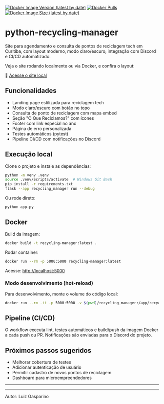 [![Docker Image Version (latest by date)](https://img.shields.io/docker/v/llgasparino/recycling-manager?sort=date)](https://hub.docker.com/r/llgasparino/recycling-manager)
[![Docker Pulls](https://img.shields.io/docker/pulls/llgasparino/recycling-manager)](https://hub.docker.com/r/llgasparino/recycling-manager)
[![Docker Image Size (latest by date)](https://img.shields.io/docker/image-size/llgasparino/recycling-manager?sort=date)](https://hub.docker.com/r/llgasparino/recycling-manager)

# python-recycling-manager

Site para agendamento e consulta de pontos de reciclagem tech em Curitiba, com layout moderno, modo claro/escuro, integração com Discord e CI/CD automatizado.

Veja o site rodando localmente ou via Docker, e confira o layout:

🔗 [Acesse o site local](http://localhost:5000)

## Funcionalidades

- Landing page estilizada para reciclagem tech
- Modo claro/escuro com botão no topo
- Consulta de ponto de reciclagem com mapa embed
- Seção "O Que Reciclamos?" com ícones
- Footer com link especial no ano
- Página de erro personalizada
- Testes automáticos (pytest)
- Pipeline CI/CD com notificações no Discord

## Execução local

Clone o projeto e instale as dependências:

```bash
python -m venv .venv
source .venv/Scripts/activate  # Windows Git Bash
pip install -r requirements.txt
flask --app recycling_manager run --debug
```

Ou rode direto:

```bash
python app.py
```

## Docker

Build da imagem:

```bash
docker build -t recycling-manager:latest .
```

Rodar container:

```bash
docker run --rm -p 5000:5000 recycling-manager:latest
```

Acesse: [http://localhost:5000](http://localhost:5000)

### Modo desenvolvimento (hot-reload)

Para desenvolvimento, monte o volume do código local:

```bash
docker run --rm -it -p 5000:5000 -v $(pwd)/recycling_manager:/app/recycling_manager -e FLASK_ENV=development recycling-manager:latest
```

## Pipeline (CI/CD)

O workflow executa lint, testes automáticos e build/push da imagem Docker a cada push ou PR. Notificações são enviadas para o Discord do projeto.

## Próximos passos sugeridos

- Melhorar cobertura de testes
- Adicionar autenticação de usuário
- Permitir cadastro de novos pontos de reciclagem
- Dashboard para microempreendedores

---

---

Autor: Luiz Gasparino
